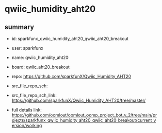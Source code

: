 # qwiic_humidity_aht20
 
## summary 
* id: sparkfunx_qwiic_humidity_aht20_qwiic_aht20_breakout
* user: sparkfunx
* name: qwiic_humidity_aht20
* board: qwiic_aht20_breakout
* repo: https://github.com/sparkfunX/Qwiic_Humidity_AHT20



* src_file_repo_sch: 
* src_file_repo_sch_link: https://github.com/sparkfunX/Qwiic_Humidity_AHT20/tree/master/
* full details link: https://github.com/oomlout/oomlout_oomp_project_bot_v_2/tree/main/projects/sparkfunx_qwiic_humidity_aht20_qwiic_aht20_breakout/current_version/working  







